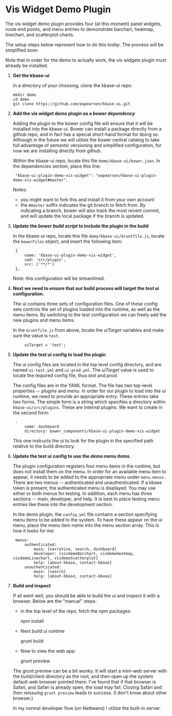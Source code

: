 # Vis Widget Demo Plugin

The vis widget demo plugin provides four (at this moment) panel widgets, route end points, and menu entries to demonstrate barchart, heatmap, linechart, and scatterplot charts. 

The setup steps below represent how to do this *today*. The process will be simplified soon.

Note that in order for the demo to actually work, the vis widgets plugin must already be installed. 

1. **Get the kbase-ui**

    In a directory of your choosing, clone the kbase-ui repo:

    ```
    mkdir demo
    cd demo
    git clone https://github.com/eapearson/kbase-ui.git
    ```

2. **Add the vis widget demo plugin as a *bower dependency***

    Adding the plugin to the bower config file will ensure that it will be installed into the kbase-ui. Bower can install a package directly from a github repo, and in fact has a special short-hand format for doing so. Although in the future we will utilize the bower central catalog to take full advantage of semantic versioning and simplified configuration, for now we are installing directly from github.

    Within the kbase-ui repo, locate this file ```demo/kbase-ui/bower.json```. In the dependencies section, place this line:
        
        "kbase-ui-plugin-demo-vis-widget": "eapearson/kbase-ui-plugin-demo-vis-widget#master",

    Notes:    
    - you might want to fork this and install it from your own account
    - the ```#master``` suffix indicates the git branch to fetch from. By indicating a branch, bower will also track the most recent commit, and will update the local package if the branch is updated.
        
3. **Update the *bower build script* to include the plugin in the build**

    In the kbase-ui repo, locate this file ```demo/kbase-ui/Gruntfile.js```, locate the ```bowerFiles``` object, and insert the following item:

        {
            name: 'kbase-ui-plugin-demo-vis-widget',
            cwd: 'src/plugin',
            src: ['**/*']
        },

    Note: this configuration will be streamlined.

4. **Next we need to ensure that our build process will target the *test* ui configuration.** 

    The ui contains three sets of configuration files. One of these config sets controls the set of plugins loaded into the runtime, as well as the menu items. By switching to the test configuration we can freely add the new plugins and menu items.

    In the ```Gruntfile.js``` from above, locate the *uiTarget* variables and make sure the value is ```test```.

            uiTarget = 'test';

5. **Update the test ui config to load the plugin**

    The ui config files are located in the top level config directory, and are named ```ui-test.yml``` and ```ui-prod.yml```. The *uiTarget* value is used to locate the required config file, thus *test* and *prod*.

    The config files are in the YAML format. The file has two top-level properties -- *plugins* and *menu*. In order for our plugin to load into the ui runtime, we need to provide an appropriate entry. These entries take two forms. The simple form is a string which specifies a directory within ```kbase-ui/src/plugins```. These are internal plugins. We want to create in the second form:

        -
            name: dashboard
            directory: bower_components/kbase-ui-plugin-demo-vis-widget

    This one instructs the ui to look for the plugin in the specified path relative to the build directory.

6. **Update the test ui config to use the *demo menu items*.**

    The plugin configuration registers four menu items in the runtime, but does not install them on the menu. In order for an available menu item to appear, it needs to be added to the appropriate menu under ```menu.menus``` . There are two menus -- authenticated and unauthenticated. If a kbase token is present, the authenticated menu is displayed. You may use either or both menus for testing. In addition, each menu has three sections -- main, developer, and help. It is best to place testing menu entries like these into the development section.

    In the demo plugin, the ```config.yml``` file contains a section specifying menu items to be added to the system. To have these appear on the ui menu, place the menu item *name* into the menu section array. This is how it looks for me:

        menus:
            authenticated: 
                main: [narrative, search, dashboard]
                developer: [visdemoBarchart, visdemoHeatmap, visdemoLinechart, visdemoScatterplot]
                help: [about-kbase, contact-kbase]
            unauthenticated: 
                main: [search]
                help: [about-kbase, contact-kbase]

7. **Build and inspect**

    If all went well, you should be able to build the ui and inspect it with a browser. Below are the "manual" steps:

    - in the top level of the repo, fetch the npm packages:

        npm install

    - Next build ui runtime

        grunt build

    - Now to view the web app:

        grunt preview

    The grunt preview can be a bit wonky. It will start a mini-web server with the build/client directory as the root, and then open up the system default web browser pointed there. I've found that if that browser is Safari, and Safari is already open, the load may fail. Closing Safari and then reissuing ```grunt preview``` leads to success. (I don't know about other browser.)

    In my normal developer flow (on Netbeans) I utilize the built-in server.
